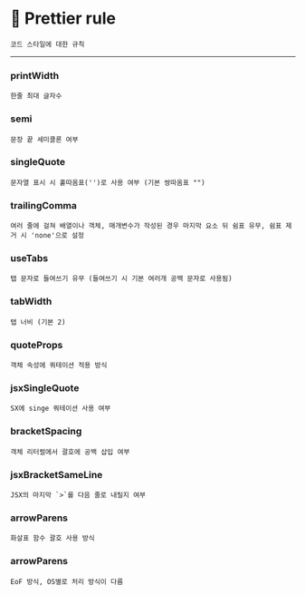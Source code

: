 # 🍺 Prettier rule

    코드 스타일에 대한 규칙

---

### printWidth

    한줄 최대 글자수

### semi

    문장 끝 세미콜론 여부

### singleQuote

    문자열 표시 시 홑따옴표('')로 사용 여부 (기본 쌍따옴표 "")

### trailingComma

    여러 줄에 걸쳐 배열이나 객체, 매개변수가 작성된 경우 마지막 요소 뒤 쉼표 유무, 쉼표 제거 시 'none'으로 설정

### useTabs

    탭 문자로 들여쓰기 유무 (들여쓰기 시 기본 여러개 공백 문자로 사용됨)

### tabWidth

    탭 너비 (기본 2)

### quoteProps

    객체 속성에 쿼테이션 적용 방식

### jsxSingleQuote

    SX에 singe 쿼테이션 사용 여부

### bracketSpacing

    객체 리터럴에서 괄호에 공백 삽입 여부

### jsxBracketSameLine

    JSX의 마지막 `>`를 다음 줄로 내릴지 여부

### arrowParens

    화살표 함수 괄호 사용 방식

### arrowParens

    EoF 방식, OS별로 처리 방식이 다름
